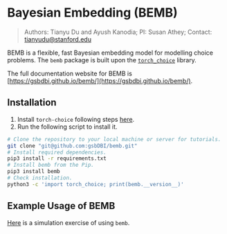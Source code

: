 # Bayesian Embedding (BEMB)

> Authors: Tianyu Du and Ayush Kanodia; PI: Susan Athey; Contact: tianyudu@stanford.edu

BEMB is a flexible, fast Bayesian embedding model for modelling choice problems. The `bemb` package is built upon the [`torch_choice`](https://gsbdbi.github.io/torch-choice/) library.

The full documentation website for BEMB is [https://gsbdbi.github.io/bemb/](https://gsbdbi.github.io/bemb/).

## Installation
1. Install `torch-choice` following steps [here](https://gsbdbi.github.io/torch-choice/).
2. Run the following script to install it.
```bash
# Clone the repository to your local machine or server for tutorials.
git clone "git@github.com:gsbDBI/bemb.git"
# Install required dependencies.
pip3 install -r requirements.txt
# Install bemb from the Pip.
pip3 install bemb
# Check installation.
python3 -c 'import torch_choice; print(bemb.__version__)'
```

## Example Usage of BEMB
[Here](https://gsbdbi.github.io/bemb/bemb_obs2prior_simulation/) is a simulation exercise of using `bemb`.